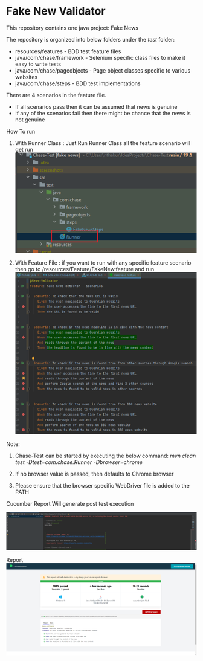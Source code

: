 # Fake New Validator

This repository contains one java project: Fake News 

The repository is organized into below folders under the *test* folder:

* resources/features - BDD test feature files
* java/com/chase/framework - Selenium specific class files to make it easy to write tests
* java/com/chase/pageobjects - Page object classes specific to various websites
* java/com/chase/steps - BDD test implementations

There are 4 scenarios in the feature file.

* If all scenarios pass then it can be assumed that news is genuine
* If any of the scenarios fail then there might be chance that the news is not genuine

How To run 
1. With Runner Class : Just Run Runner Class all the feature scenario will get run 
![img_1.png](img_1.png)

2. With Feature File : if you want to run with any specific feature scenario then go to /resources/Feature/FakeNew.feature
and run
![img_2.png](img_2.png)

Note:
1. Chase-Test can be started by executing the below command:
*mvn clean test -Dtest=com.chase.Runner -Dbrowser=chrome*

2. If no browser value is passed, then defaults to Chrome browser

3. Please ensure that the browser specific WebDriver file is added to the PATH

Cucumber Report Will generate post test execution 

![img.png](img.png)

Report 
![img_3.png](img_3.png)
